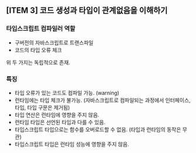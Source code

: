 ## [ITEM 3] 코드 생성과 타입이 관계없음을 이해하기

### 타입스크립트 컴파일러 역할

- 구버전의 자바스크립트로 트랜스파일
- 코드의 타입 오류 체크

위 두 가지는 독립적으로 존재.

### 특징

- 타입 오류가 있는 코드도 컴파일 가능. (warning)
- 런타임에는 타입 체크가 불가능. (자바스크립트로 컴파일되는 과정에서 인터페이스, 타입, 타입 구문은 제거됨)
- 타입 연산은 런타임에 영향을 주지 않음.
- 런타임 타입은 선언된 타입과 다를 수 있음.
- 타입스크립트 타입으로는 함수를 오버로드할 수 없음. (타입과 런타임의 동작은 무관)
- 타입스크립트 타입은 런타임 성능에 영향을 주지 않음.
